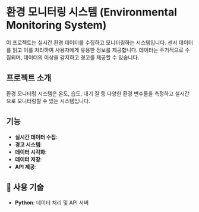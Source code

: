 # 환경 모니터링 시스템 (Environmental Monitoring System)

이 프로젝트는 실시간 환경 데이터를 수집하고 모니터링하는 시스템입니다. 센서 데이터를 읽고 이를 처리하여 사용자에게 유용한 정보를 제공합니다. 데이터는 주기적으로 수집되며, 데이터의 이상을 감지하고 경고를 제공할 수 있습니다.

## 프로젝트 소개
환경 모니터링 시스템은 온도, 습도, 대기 질 등 다양한 환경 변수들을 측정하고 실시간으로 모니터링할 수 있는 시스템입니다.

## 기능
- **실시간 데이터 수집**: 
- **경고 시스템**: 
- **데이터 시각화**: 
- **데이터 저장**: 
- **API 제공**: 

## 🔧 사용 기술
- **Python**: 데이터 처리 및 API 서버
